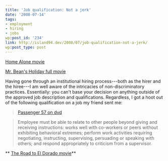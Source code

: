 ```yaml
---
title: 'Job qualification: Not a jerk'
date: '2008-07-14'
tags:
- employment
- hiring
- jobs
wp:post_id: '234'
link: http://island94.dev/2008/07/job-qualification-not-a-jerk/
wp:post_type: post
---
```


[Home Alone movie](http://www.womeningreen.org/?home_alone)

[Mr. Bean's Holiday full movie](http://www.centralbasin.org/blog/?mr_bean_s_holiday)

Having gone through an institutional hiring process---both as the hirer and the hiree---I am well aware of the intricacies of non-discriminatory practices. Essentially: you can't base your decision on anything outside of the approved job description and qualifications. Regardless, I got a hoot out of the following qualification on a job my friend sent me:

>

>

> [Passenger 57 on dvd](http://utero.pe/?passenger_57)

> Employee must be able to relate to other people beyond giving and receiving instructions: works well with co-workers or peers without exhibiting behavioral extremes; perform work activities requiring negotiating, instructing, supervising, persuading or speaking with others; and respond appropriately to criticism from a supervisor.

** [The Road to El Dorado movie](http://utero.pe/?the_road_to_el_dorado)**
